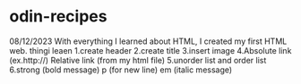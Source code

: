 # odin-recipes
08/12/2023
With everything I learned about HTML, I created my first HTML web.
thingi leaen
1.create header
2.create title
3.insert image
4.Absolute link (ex.http://) Relative link (from my html file)
5.unorder list and order list
6.strong (bold message) p (for new line) em (italic message)
